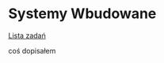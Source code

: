 # Systemy Wbudowane

[Lista zadań](https://docs.google.com/document/d/1es1OGGiHEKi8ZWwawPzklB51LhqEVM5XULSFtmXVNwQ/edit)

coś dopisałem
